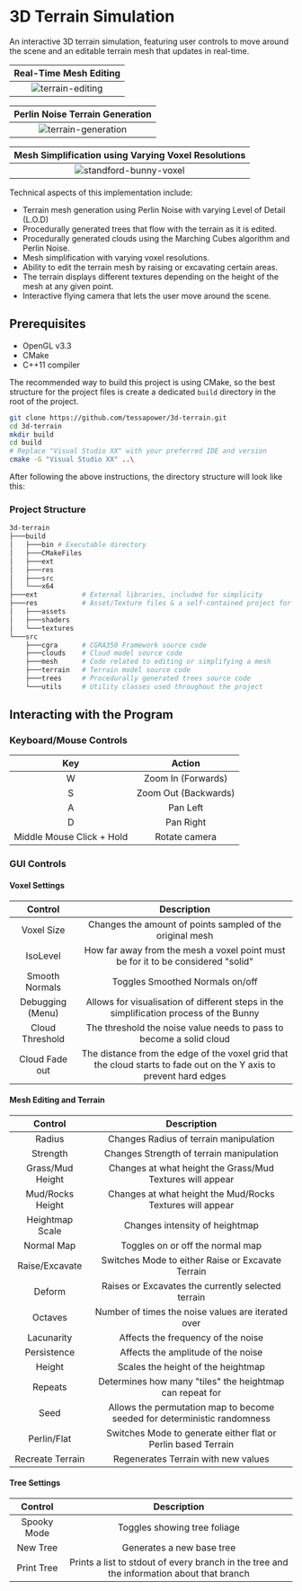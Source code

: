 # 3D Terrain Simulation

An interactive 3D terrain simulation, featuring user controls to move around the scene and an editable terrain mesh that updates in real-time.

<div align="center">

| Real-Time Mesh Editing |
|:---:|
| ![terrain-editing](https://github.com/user-attachments/assets/5a9a353c-fbb8-4825-abf9-dbdc9e239025) |

| Perlin Noise Terrain Generation |
|:---:|
| ![terrain-generation](https://github.com/user-attachments/assets/48bcc307-e780-49d1-abf5-2cdf6ddafba1) |

| Mesh Simplification using Varying Voxel Resolutions |
|:---:|
| ![standford-bunny-voxel](https://github.com/user-attachments/assets/4430cf54-a253-4f05-a04b-be7570e8add0) |

</div>


Technical aspects of this implementation include:

- Terrain mesh generation using Perlin Noise with varying Level of Detail (L.O.D)
- Procedurally generated trees that flow with the terrain as it is edited.
- Procedurally generated clouds using the Marching Cubes algorithm and Perlin Noise.
- Mesh simplification with varying voxel resolutions.
- Ability to edit the terrain mesh by raising or excavating certain areas.
- The terrain displays different textures depending on the height of the mesh at any given point.
- Interactive flying camera that lets the user move around the scene.

## Prerequisites

- OpenGL v3.3
- CMake
- C++11 compiler

The recommended way to build this project is using CMake, so the best structure for the project files is create a dedicated `build` directory in the root of the project.

```bash
git clone https://github.com/tessapower/3d-terrain.git
cd 3d-terrain
mkdir build
cd build
# Replace "Visual Studio XX" with your preferred IDE and version
cmake -G "Visual Studio XX" ..\
```

After following the above instructions, the directory structure will look like this:

### Project Structure

```bash
3d-terrain
├───build
│   ├───bin # Executable directory
│   ├───CMakeFiles
│   ├───ext
│   ├───res
│   ├───src
│   └───x64
├───ext           # External libraries, included for simplicity
├───res           # Asset/Texture files & a self-contained project for shaders
│   ├───assets
│   ├───shaders
│   └───textures
└───src
    ├───cgra      # CGRA350 Framework source code
    ├───clouds    # Cloud model source code
    ├───mesh      # Code related to editing or simplifying a mesh
    ├───terrain   # Terrain model source code
    ├───trees     # Procedurally generated trees source code
    └───utils     # Utility classes used throughout the project
```

## Interacting with the Program

### Keyboard/Mouse Controls

| Key | Action |
|:---:|:------:|
| W   | Zoom In (Forwards) |
| S   | Zoom Out (Backwards) |
| A   | Pan Left |
| D   | Pan Right |
| Middle Mouse Click + Hold | Rotate camera |

### GUI Controls

#### Voxel Settings

| Control | Description |
|:-------:|:-----------:|
| Voxel Size | Changes the amount of points sampled of the original mesh |
| IsoLevel | How far away from the mesh a voxel point must be for it to be considered "solid" |
| Smooth Normals | Toggles Smoothed Normals on/off |
| Debugging (Menu) | Allows for visualisation of different steps in the simplification process of the Bunny |
| Cloud Threshold | The threshold the noise value needs to pass to become a solid cloud |
| Cloud Fade out | The distance from the edge of the voxel grid that the cloud starts to fade out on the Y axis to prevent hard edges |

#### Mesh Editing and Terrain

| Control | Description |
|:-------:|:-----------:|
| Radius | Changes Radius of terrain manipulation |
| Strength | Changes Strength of terrain manipulation |
| Grass/Mud Height | Changes at what height the Grass/Mud Textures will appear |
| Mud/Rocks Height | Changes at what height the Mud/Rocks Textures will appear |
| Heightmap Scale | Changes intensity of heightmap |
| Normal Map | Toggles on or off the normal map |
| Raise/Excavate | Switches Mode to either Raise or Excavate Terrain |
| Deform | Raises or Excavates the currently selected terrain |
| Octaves | Number of times the noise values are iterated over |
| Lacunarity | Affects the frequency of the noise |
| Persistence | Affects the amplitude of the noise |
| Height | Scales the height of the heightmap |
| Repeats | Determines how many "tiles" the heightmap can repeat for |
| Seed | Allows the permutation map to become seeded for deterministic randomness |
| Perlin/Flat | Switches Mode to generate either flat or Perlin based Terrain |
| Recreate Terrain | Regenerates Terrain with new values |

#### Tree Settings

| Control | Description |
|:-------:|:-----------:|
| Spooky Mode | Toggles showing tree foliage |
| New Tree | Generates a new base tree |
| Print Tree | Prints a list to stdout of every branch in the tree and the information about that branch |
